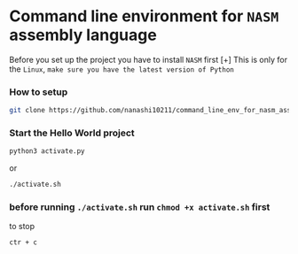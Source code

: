 # Command line environment for `NASM` assembly language

Before you set up the project you have to install `NASM` first
[+] This is only for the `Linux`,  `make sure you have the latest version of Python` 

### How to setup

```bash
git clone https://github.com/nanashi10211/command_line_env_for_nasm_assembly.git
```` 

### Start the Hello World project
```bash
python3 activate.py 
```
or 
```bash
./activate.sh 
``` 
### before running `./activate.sh` run `chmod +x activate.sh` first
to stop
```bash
ctr + c
```


